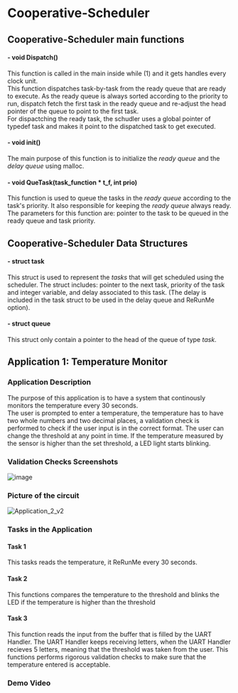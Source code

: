 # Cooperative-Scheduler

**Cooperative-Scheduler main functions**
-------------------------------------------
#### - void Dispatch() 
This function is called in the main inside while (1) and it gets handles every clock unit. \
This function dispatches task-by-task from the ready queue that are ready to execute. As the ready queue is always sorted according to the priority to run, dispatch fetch the first task in the ready queue and re-adjust the head pointer of the queue to point to the first task. \
For dispactching the ready task, the schudler uses a global pointer of typedef task and makes it point to the dispatched task to get executed.

#### - void init() 
The main purpose of this function is to initialize the *ready queue* and the *delay queue* using malloc.

#### - void QueTask(task_function * t_f, int prio)
This function is used to queue the tasks in the *ready queue* according to the task's priority. It also responsible for keeping the *ready queue* always ready. The parameters for this function are: pointer to the task to be queued in the ready queue and task priority.


**Cooperative-Scheduler Data Structures**
-------------------------------------------
#### - struct task
This struct is used to represent the *tasks* that will get scheduled using the scheduler. The struct includes:  pointer to the next task, priority of the task and integer variable, and delay associated to this task. (The delay is included in the task struct to be used in the delay queue and ReRunMe option).

#### - struct queue
This struct only contain a pointer to the head of the queue of type *task*.


**Application 1: Temperature Monitor**
-------------------------------------------
### Application Description
The purpose of this application is to have a system that continously monitors the temperature every 30 seconds.\
The user is prompted to enter a temperature, the temperature has to have two whole numbers and two decimal places, a validation check is performed to check if the user input is in the correct format. The user can change the threshold at any point in time. If the temperature measured by the sensor is higher than the set threshold, a LED light starts blinking. 

### Validation Checks Screenshots
![image](https://user-images.githubusercontent.com/61902007/114313989-25676780-9af9-11eb-9967-2185dd6d0a61.png)

### Picture of the circuit
![Application_2_v2](https://user-images.githubusercontent.com/61902007/114316291-35844480-9b03-11eb-9716-40532f71e9a2.png)


### Tasks in the Application

#### Task 1
This tasks reads the temperature, it ReRunMe every 30 seconds.
#### Task 2
This functions compares the temperature to the threshold and blinks the LED if the temperature is higher than the threshold
#### Task 3
This function reads the input from the buffer that is filled by the UART Handler. The UART Handler keeps receiving letters, when the UART Handler recieves 5 letters, meaning that the threshold was taken from the user. This functions performs rigorous validation checks to make sure that the temperature entered is acceptable.  

### Demo Video 




